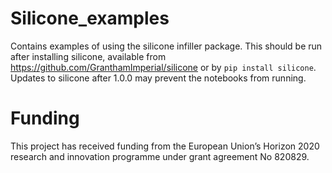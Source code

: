 # Silicone_examples
Contains examples of using the silicone infiller package. This should be run after installing silicone, 
available from https://github.com/GranthamImperial/silicone or by `pip install silicone`. 
Updates to silicone after 1.0.0 may prevent the notebooks from running. 


# Funding
This project has received funding from the European Union’s Horizon 2020 research and
innovation programme under grant agreement No 820829.